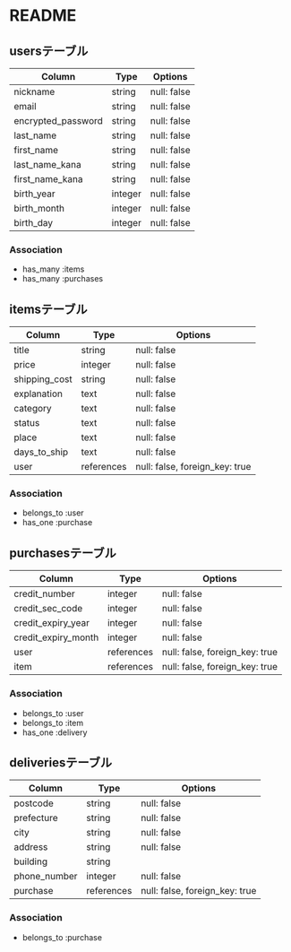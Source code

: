 # README


## usersテーブル

| Column             | Type    | Options     |
| ------------------ | ------- | ----------- |
| nickname           | string  | null: false |
| email              | string  | null: false |
| encrypted_password | string  | null: false |
| last_name          | string  | null: false |
| first_name         | string  | null: false |
| last_name_kana     | string  | null: false |
| first_name_kana    | string  | null: false |
| birth_year         | integer | null: false |
| birth_month        | integer | null: false |
| birth_day          | integer | null: false |

### Association
- has_many :items
- has_many :purchases


## itemsテーブル

| Column        | Type       | Options                        |
| ------------- | ---------- | ------------------------------ |
| title         | string     | null: false                    |
| price         | integer    | null: false                    |
| shipping_cost | string     | null: false                    |
| explanation   | text       | null: false                    |
| category      | text       | null: false                    |
| status        | text       | null: false                    |
| place         | text       | null: false                    |
| days_to_ship  | text       | null: false                    |
| user          | references | null: false, foreign_key: true |

### Association
- belongs_to :user
- has_one :purchase


## purchasesテーブル

| Column              | Type       | Options                        |
| ------------------- | ---------- | ------------------------------ |
| credit_number       | integer    | null: false                    |
| credit_sec_code     | integer    | null: false                    |
| credit_expiry_year  | integer    | null: false                    |
| credit_expiry_month | integer    | null: false                    |
| user                | references | null: false, foreign_key: true |
| item                | references | null: false, foreign_key: true |

### Association
- belongs_to :user
- belongs_to :item
- has_one :delivery


## deliveriesテーブル
| Column       | Type       | Options                        |
| ------------ | ---------- | ------------------------------ |
| postcode     | string     | null: false                    |
| prefecture   | string     | null: false                    |
| city         | string     | null: false                    |
| address      | string     | null: false                    |
| building     | string     |                                |
| phone_number | integer    | null: false                    |
| purchase     | references | null: false, foreign_key: true |

### Association
- belongs_to :purchase